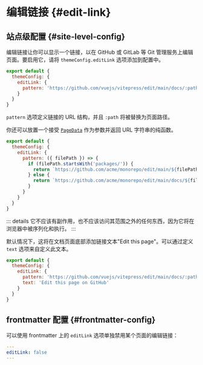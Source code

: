 # 编辑链接 {#edit-link}

## 站点级配置 {#site-level-config}

编辑链接让你可以显示一个链接，以在 GitHub 或 GitLab 等 Git 管理服务上编辑页面。要启用它，请将 `themeConfig.editLink` 选项添加到配置中。

```js
export default {
  themeConfig: {
    editLink: {
      pattern: 'https://github.com/vuejs/vitepress/edit/main/docs/:path'
    }
  }
}
```

`pattern` 选项定义链接的 URL 结构，并且 `:path` 将被替换为页面路径。

你还可以放置一个接受 [`PageData`](./runtime-api#usedata) 作为参数并返回 URL 字符串的纯函数。

```js
export default {
  themeConfig: {
    editLink: {
      pattern: ({ filePath }) => {
        if (filePath.startsWith('packages/')) {
          return `https://github.com/acme/monorepo/edit/main/${filePath}`
        } else {
          return `https://github.com/acme/monorepo/edit/main/docs/${filePath}`
        }
      }
    }
  }
}
```

::: details 它不应该有副作用，也不应该访问其范围之外的任何东西，因为它将在浏览器中被序列化和执行。
:::

默认情况下，这将在文档页面底部添加链接文本"Edit this page"。可以通过定义 `text` 选项来自定义此文本。

```js
export default {
  themeConfig: {
    editLink: {
      pattern: 'https://github.com/vuejs/vitepress/edit/main/docs/:path',
      text: 'Edit this page on GitHub'
    }
  }
}
```

## frontmatter 配置 {#frontmatter-config}

可以使用 frontmatter 上的 `editLink` 选项单独禁用某个页面的编辑链接：

```yaml
---
editLink: false
---
```

